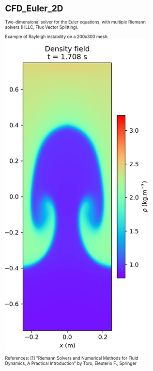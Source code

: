 # CFD_Euler_2D
Two-dimensional solver for the Euler equations, with multiple Riemann solvers (HLLC, Flux Vector Splitting).

Example of Rayleigh instability on a 200x300 mesh:
![instability](https://raw.githubusercontent.com/laurent90git/CFD_Euler_2D/main/doc/rho_0040.png)


References:
  [1] "Riemann Solvers and Numerical Methods for Fluid Dynamics, A Practical Introduction" by Toro, Eleuterio F., Springer
  
